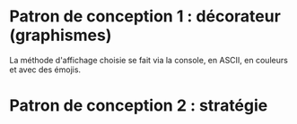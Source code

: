 # Patron de conception 1 : décorateur (graphismes)

La méthode d'affichage choisie se fait via la console, en ASCII, en couleurs et avec des émojis.

# Patron de conception 2 : stratégie
